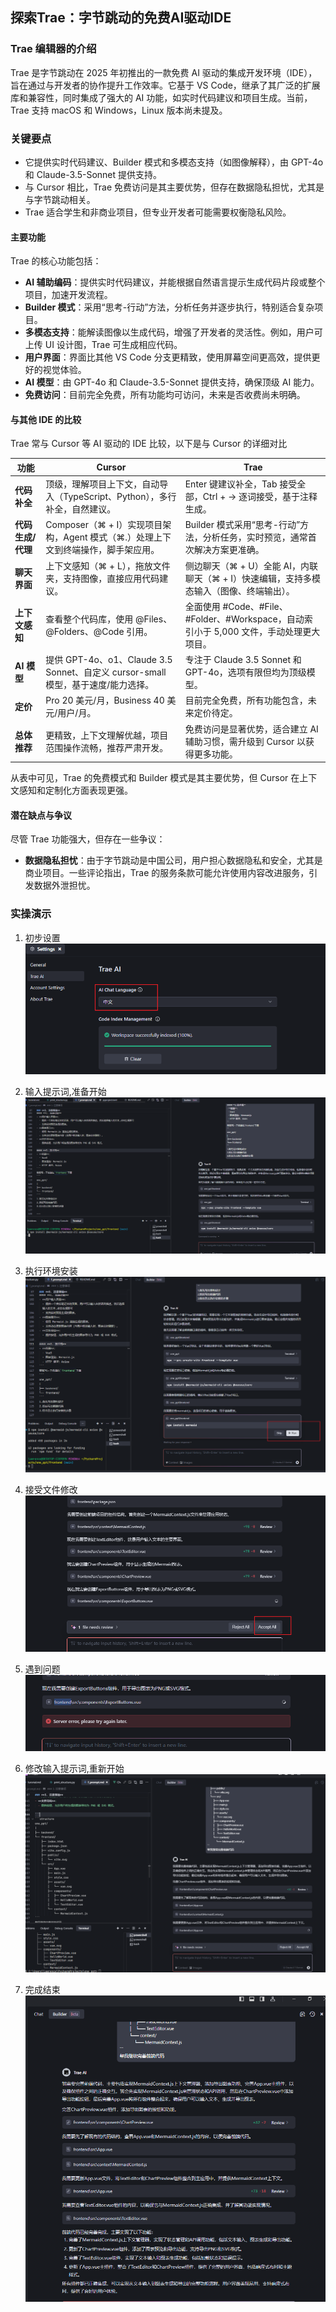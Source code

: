 ## 探索Trae：字节跳动的免费AI驱动IDE

### Trae 编辑器的介绍
Trae 是字节跳动在 2025 年初推出的一款免费 AI 驱动的集成开发环境（IDE），旨在通过与开发者的协作提升工作效率。它基于 VS Code，继承了其广泛的扩展库和兼容性，同时集成了强大的 AI 功能，如实时代码建议和项目生成。当前，Trae 支持 macOS 和 Windows，Linux 版本尚未提及。

### 关键要点
- 它提供实时代码建议、Builder 模式和多模态支持（如图像解释），由 GPT-4o 和 Claude-3.5-Sonnet 提供支持。  
- 与 Cursor 相比，Trae 免费访问是其主要优势，但存在数据隐私担忧，尤其是与字节跳动相关。  
- Trae 适合学生和非商业项目，但专业开发者可能需要权衡隐私风险。  

#### 主要功能
Trae 的核心功能包括：  
- **AI 辅助编码**：提供实时代码建议，并能根据自然语言提示生成代码片段或整个项目，加速开发流程。  
- **Builder 模式**：采用“思考-行动”方法，分析任务并逐步执行，特别适合复杂项目。  
- **多模态支持**：能解读图像以生成代码，增强了开发者的灵活性。例如，用户可上传 UI 设计图，Trae 可生成相应代码。  
- **用户界面**：界面比其他 VS Code 分支更精致，使用屏幕空间更高效，提供更好的视觉体验。  
- **AI 模型**：由 GPT-4o 和 Claude-3.5-Sonnet 提供支持，确保顶级 AI 能力。  
- **免费访问**：目前完全免费，所有功能均可访问，未来是否收费尚未明确。

#### 与其他 IDE 的比较
Trae 常与 Cursor 等 AI 驱动的 IDE 比较，以下是与 Cursor 的详细对比

| **功能**                     | **Cursor**                                                                 | **Trae**                                                                                     |
|------------------------------|---------------------------------------------------------------------------|---------------------------------------------------------------------------------------------|
| **代码补全**                 | 顶级，理解项目上下文，自动导入（TypeScript、Python），多行补全，自然建议。 | Enter 键建议补全，Tab 接受全部，Ctrl + → 逐词接受，基于注释生成。                           |
| **代码生成/代理**            | Composer（⌘ + I）实现项目架构，Agent 模式（⌘.）处理上下文到终端操作，脚手架应用。 | Builder 模式采用“思考-行动”方法，分析任务，实时预览，通常首次解决方案更准确。               |
| **聊天界面**                 | 上下文感知（⌘ + L），拖放文件夹，支持图像，直接应用代码建议。               | 侧边聊天（⌘ + U）全能 AI，内联聊天（⌘ + I）快速编辑，支持多模态输入（图像、终端输出）。     |
| **上下文感知**               | 查看整个代码库，使用 @Files、@Folders、@Code 引用。                       | 全面使用 #Code、#File、#Folder、#Workspace，自动索引小于 5,000 文件，手动处理更大项目。     |
| **AI 模型**                  | 提供 GPT-4o、o1、Claude 3.5 Sonnet、自定义 cursor-small 模型，基于速度/能力选择。 | 专注于 Claude 3.5 Sonnet 和 GPT-4o，选项有限但均为顶级模型。                                |                             |
| **定价**                     | Pro 20 美元/月，Business 40 美元/用户/月。                                | 目前完全免费，所有功能包含，未来定价待定。                                                 |
| **总体推荐**                 | 更精致，上下文理解优越，项目范围操作流畅，推荐严肃开发。                   | 免费访问是显著优势，适合建立 AI 辅助习惯，需升级到 Cursor 以获得更多功能。                 |

从表中可见，Trae 的免费模式和 Builder 模式是其主要优势，但 Cursor 在上下文感知和定制化方面表现更强。

#### 潜在缺点与争议
尽管 Trae 功能强大，但存在一些争议：  
- **数据隐私担忧**：由于字节跳动是中国公司，用户担心数据隐私和安全，尤其是商业项目。一些评论指出，Trae 的服务条款可能允许使用内容改进服务，引发数据外泄担忧。  

### 实操演示

1. 初步设置
![](z_using_files/frontend/pics/settings.png)

2. 输入提示词,准备开始
![](z_using_files/frontend/pics/inter1.png)

3. 执行环境安装
![](z_using_files/frontend/pics/inter2.png)

4. 接受文件修改
![](z_using_files/frontend/pics/inter3.png)

5. 遇到问题
![](z_using_files/frontend/pics/inter4.png)

6. 修改输入提示词,重新开始
![](z_using_files/frontend/pics/inter5.png)

7. 完成结束
![](z_using_files/frontend/pics/inter6.png)
